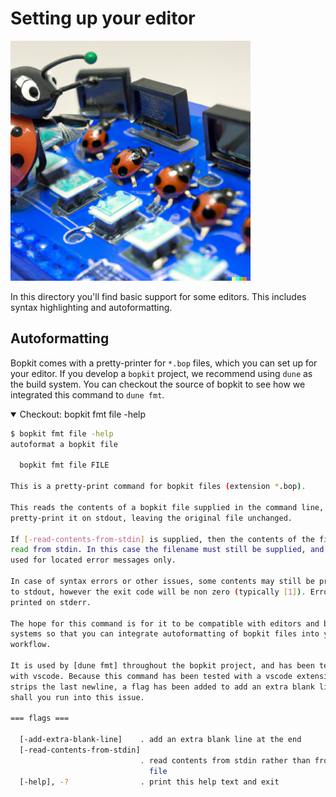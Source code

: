 # Setting up your editor

<p>
  <img
    src="https://github.com/mbarbin/bopkit/blob/assets/image/bopkit-editor.png?raw=true"
    width='384'
    alt="Logo"
  />
</p>

In this directory you'll find basic support for some editors. This includes
syntax highlighting and autoformatting.

## Autoformatting

Bopkit comes with a pretty-printer for `*.bop` files, which you can set up for
your editor. If you develop a `bopkit` project, we recommend using `dune` as
the build system. You can checkout the source of bopkit to see how we integrated
this command to `dune fmt`.

<details open>

<summary>
Checkout: bopkit fmt file -help
</summary>

```sh
$ bopkit fmt file -help
autoformat a bopkit file

  bopkit fmt file FILE

This is a pretty-print command for bopkit files (extension *.bop).

This reads the contents of a bopkit file supplied in the command line, and
pretty-print it on stdout, leaving the original file unchanged.

If [-read-contents-from-stdin] is supplied, then the contents of the file is
read from stdin. In this case the filename must still be supplied, and will be
used for located error messages only.

In case of syntax errors or other issues, some contents may still be printed
to stdout, however the exit code will be non zero (typically [1]). Errors are
printed on stderr.

The hope for this command is for it to be compatible with editors and build
systems so that you can integrate autoformatting of bopkit files into your
workflow.

It is used by [dune fmt] throughout the bopkit project, and has been tested
with vscode. Because this command has been tested with a vscode extension that
strips the last newline, a flag has been added to add an extra blank line,
shall you run into this issue.

=== flags ===

  [-add-extra-blank-line]    . add an extra blank line at the end
  [-read-contents-from-stdin]
                             . read contents from stdin rather than from the
                               file
  [-help], -?                . print this help text and exit

```

</details>
